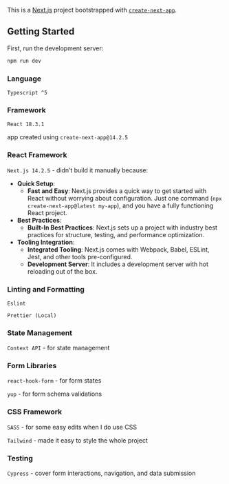 This is a [Next.js](https://nextjs.org/) project bootstrapped with [`create-next-app`](https://github.com/vercel/next.js/tree/canary/packages/create-next-app).

## Getting Started

First, run the development server:

```bash
npm run dev
```
### **Language**

`Typescript ^5`   

### Framework

`React 18.3.1`

app created using `create-next-app@14.2.5`

### React Framework

`Next.js 14.2.5` - didn’t build it manually because:

- **Quick Setup**:
    - **Fast and Easy**: Next.js provides a quick way to get started with React without worrying about configuration. Just one command (`npx create-next-app@latest my-app`), and you have a fully functioning React project.
- **Best Practices**:
    - **Built-In Best Practices**: Next.js sets up a project with industry best practices for structure, testing, and performance optimization.
- **Tooling Integration**:
    - **Integrated Tooling**: Next.js comes with Webpack, Babel, ESLint, Jest, and other tools pre-configured.
    - **Development Server**: It includes a development server with hot reloading out of the box.

### Linting and Formatting

`Eslint`

`Prettier (Local)`

### State Management

`Context API` - for state management


### Form Libraries

`react-hook-form` - for form states

`yup` - for form schema validations

### CSS Framework

`SASS` - for some easy edits when I do use CSS

`Tailwind` - made it easy to style the whole project

### Testing

`Cypress` -  cover form interactions, navigation, and data submission
